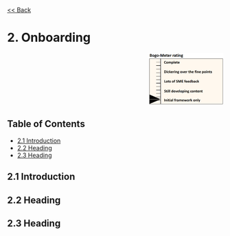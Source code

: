 [<< Back](../)

# 2. Onboarding
<p align="right"><img src="../figures/bogo_ifo.png" alt="scope" title="Scope" width="35%"/></p>

## Table of Contents
* [2.1 Introduction](#2.1)
* [2.2 Heading](#2.2)
* [2.3 Heading](#2.3)

<a name="2.1"></a>
## 2.1 Introduction

<a name="2.2"></a>
## 2.2 Heading

<a name="2.3"></a>
## 2.3 Heading
